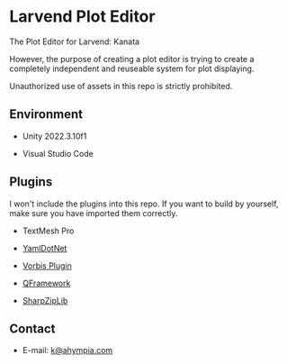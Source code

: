 # Larvend Plot Editor

The Plot Editor for Larvend: Kanata

However, the purpose of creating a plot editor is trying to create a completely independent and reuseable system for plot displaying.

Unauthorized use of assets in this repo is strictly prohibited.

## Environment

- Unity 2022.3.10f1

- Visual Studio Code

## Plugins

I won't include the plugins into this repo. If you want to build by yourself, make sure you have imported them correctly.

- TextMesh Pro

- [YamlDotNet](https://github.com/aaubry/YamlDotNet)

- [Vorbis Plugin](https://github.com/gindemit/unity-wrapper-vorbis)

- [QFramework](https://github.com/liangxiegame/QFramework)

- [SharpZipLib](https://github.com/icsharpcode/SharpZipLib)

## Contact

- E-mail: <a href="mailto:k@ahympia.com"> k@ahympia.com </a>
